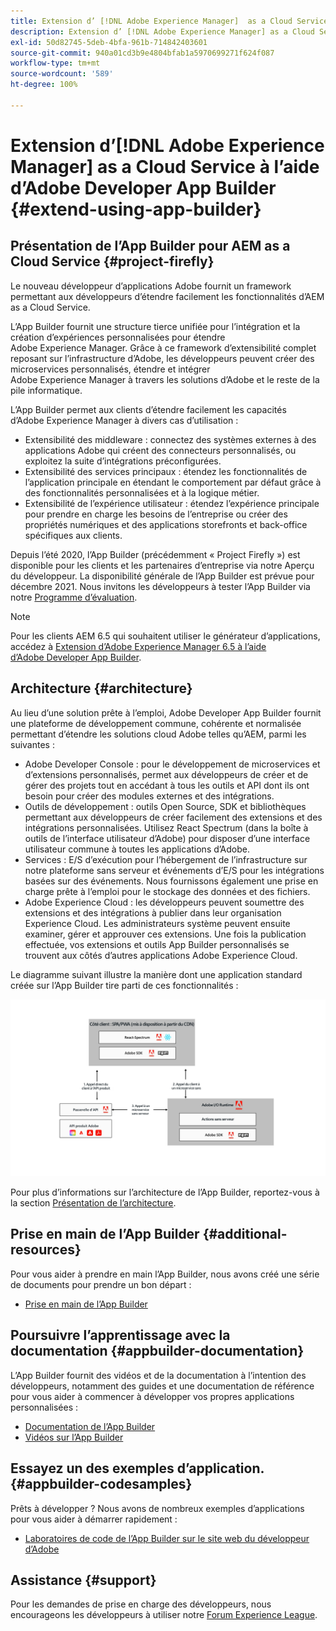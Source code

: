 ```yaml
---
title: Extension d’ [!DNL Adobe Experience Manager]  as a Cloud Service à l’aide d’Adobe Developer App Builder.
description: Extension d’ [!DNL Adobe Experience Manager] as a Cloud Service à l’aide d’Adobe Developer App Builder.
exl-id: 50d82745-5deb-4bfa-961b-714842403601
source-git-commit: 940a01cd3b9e4804bfab1a5970699271f624f087
workflow-type: tm+mt
source-wordcount: '589'
ht-degree: 100%

---
```


# Extension d’[!DNL Adobe Experience Manager] as a Cloud Service à l’aide d’Adobe Developer App Builder {#extend-using-app-builder}

## Présentation de l’App Builder pour AEM as a Cloud Service {#project-firefly}

Le nouveau développeur d’applications Adobe fournit un framework permettant aux développeurs d’étendre facilement les fonctionnalités d’AEM as a Cloud Service.

L’App Builder fournit une structure tierce unifiée pour l’intégration et la création d’expériences personnalisées pour étendre Adobe Experience Manager. Grâce à ce framework d’extensibilité complet reposant sur l’infrastructure d’Adobe, les développeurs peuvent créer des microservices personnalisés, étendre et intégrer Adobe Experience Manager à travers les solutions d’Adobe et le reste de la pile informatique.

L’App Builder permet aux clients d’étendre facilement les capacités d’Adobe Experience Manager à divers cas d’utilisation :

* Extensibilité des middleware : connectez des systèmes externes à des applications Adobe qui créent des connecteurs personnalisés, ou exploitez la suite d’intégrations préconfigurées.
* Extensibilité des services principaux : étendez les fonctionnalités de l’application principale en étendant le comportement par défaut grâce à des fonctionnalités personnalisées et à la logique métier.
* Extensibilité de l’expérience utilisateur : étendez l’expérience principale pour prendre en charge les besoins de l’entreprise ou créer des propriétés numériques et des applications storefronts et back-office spécifiques aux clients.

Depuis l’été 2020, l’App Builder (précédemment « Project Firefly ») est disponible pour les clients et les partenaires d’entreprise via notre Aperçu du développeur. La disponibilité générale de l’App Builder est prévue pour décembre 2021. Nous invitons les développeurs à tester l’App Builder via notre [Programme d’évaluation](http://adobe.ly/appbuilder-trial).

>[!NOTE]
>
> Pour les clients AEM 6.5 qui souhaitent utiliser le générateur d’applications, accédez à [Extension d’Adobe Experience Manager 6.5 à l’aide d’Adobe Developer App Builder](https://experienceleague.adobe.com/docs/experience-manager-65/developing/extending-aem/app-builder.html?lang=fr).

## Architecture {#architecture}

Au lieu d’une solution prête à l’emploi, Adobe Developer App Builder fournit une plateforme de développement commune, cohérente et normalisée permettant d’étendre les solutions cloud Adobe telles qu’AEM, parmi les suivantes :

* Adobe Developer Console : pour le développement de microservices et d’extensions personnalisés, permet aux développeurs de créer et de gérer des projets tout en accédant à tous les outils et API dont ils ont besoin pour créer des modules externes et des intégrations.
* Outils de développement : outils Open Source, SDK et bibliothèques permettant aux développeurs de créer facilement des extensions et des intégrations personnalisées. Utilisez React Spectrum (dans la boîte à outils de l’interface utilisateur d’Adobe) pour disposer d’une interface utilisateur commune à toutes les applications d’Adobe.
* Services : E/S d’exécution pour l’hébergement de l’infrastructure sur notre plateforme sans serveur et événements d’E/S pour les intégrations basées sur des événements. Nous fournissons également une prise en charge prête à l’emploi pour le stockage des données et des fichiers.
* Adobe Experience Cloud : les développeurs peuvent soumettre des extensions et des intégrations à publier dans leur organisation Experience Cloud. Les administrateurs système peuvent ensuite examiner, gérer et approuver ces extensions. Une fois la publication effectuée, vos extensions et outils App Builder personnalisés se trouvent aux côtés d’autres applications Adobe Experience Cloud.

Le diagramme suivant illustre la manière dont une application standard créée sur l’App Builder tire parti de ces fonctionnalités :

![Architecture](/help/implementing/developing/extending/assets/firefly-architecture.jpg)

Pour plus d’informations sur l’architecture de l’App Builder, reportez-vous à la section [Présentation de l’architecture](https://www.adobe.io/app-builder/docs/guides/).

## Prise en main de l’App Builder {#additional-resources}

Pour vous aider à prendre en main l’App Builder, nous avons créé une série de documents pour prendre un bon départ :

* [Prise en main de l’App Builder](https://www.adobe.io/app-builder/docs/getting_started/)

## Poursuivre l’apprentissage avec la documentation {#appbuilder-documentation}

L’App Builder fournit des vidéos et de la documentation à l’intention des développeurs, notamment des guides et une documentation de référence pour vous aider à commencer à développer vos propres applications personnalisées :

* [Documentation de l’App Builder](https://www.adobe.io/app-builder/docs/overview/)
* [Vidéos sur l’App Builder](https://www.youtube.com/playlist?list=PLcVEYUqU7VRfDij-Jbjyw8S8EzW073F_o)

## Essayez un des exemples d’application. {#appbuilder-codesamples}

Prêts à développer ? Nous avons de nombreux exemples d’applications pour vous aider à démarrer rapidement :

* [Laboratoires de code de l’App Builder sur le site web du développeur d’Adobe](https://www.adobe.io/app-builder/docs/resources/)

## Assistance {#support}

Pour les demandes de prise en charge des développeurs, nous encourageons les développeurs à utiliser notre [Forum Experience League](https://experienceleaguecommunities.adobe.com/t5/project-firefly/ct-p/project-firefly).
